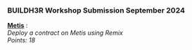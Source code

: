 ### BUILDH3R Workshop Submission September 2024

**[Metis](Metis/)** :   
*Deploy a contract on Metis using Remix*  
*Points: 18*  
